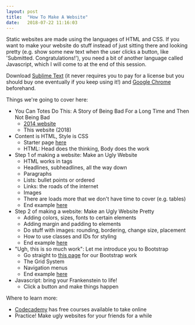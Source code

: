 ```yaml
---
layout: post
title:  "How To Make A Website"
date:   2018-07-22 11:16:03
---
```


Static websites are made using the languages of HTML and CSS. If you want to make your website do stuff instead of just sitting there and looking pretty (e.g. show some new text when the user clicks a button, like 'Submitted. Congratulations!'), you need a bit of another language called Javascript, which I will come to at the end of this session.

Download [Sublime Text](https://www.sublimetext.com/) (it never requires you to pay for a license but you should buy one eventually if you keep using it!) and [Google Chrome](https://www.google.com/chrome/) beforehand.

Things we're going to cover here:
* You Can Totes Do This: A Story of Being Bad For a Long Time and Then Not Being Bad
    * [2014 website](http://alexabes.github.io/alexabrahams2/)
    * This website (2018)
* Content is HTML, Style is CSS
    * Starter page [here](http://alexandraabrahams.com/makewebsites/index.html)
    * HTML: Head does the thinking, Body does the work
* Step 1 of making a website: Make an Ugly Website
    * HTML works in tags
    * Headlines, subheadlines, all the way down
    * Paragraphs
    * Lists: bullet points or ordered
    * Links: the roads of the internet
    * Images
    * There are loads more that we don't have time to cover (e.g. tables)
    * End example [here](http://alexandraabrahams.com/makewebsites/html_only.html)
* Step 2 of making a website: Make an Ugly Website Pretty
    * Adding colors, sizes, fonts to certain elements
    * Adding margin and padding to elements
    * Do stuff with images: rounding, bordering, change size, placement
    * How to use classes and IDs for styling
    * End example [here](http://alexandraabrahams.com/makewebsites/html_and_css.html)
* "Ugh, this is so much work": Let me introduce you to Bootstrap
    * Go straight to [this page](http://alexandraabrahams.com/makewebsites/bootstrap_beginner.html) for our Bootstrap work
    * The Grid System
    * Navigation menus
    * End example [here](http://alexandraabrahams.com/makewebsites/bootstrap.html)
* Javascript: bring your Frankenstein to life!
    * Click a button and make things happen


Where to learn more:
* [Codecademy](https://www.codecademy.com/) has free courses available to take online
* Practice! Make ugly websites for your friends for a while